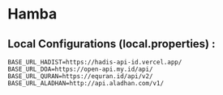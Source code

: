# Hamba

## Local Configurations (local.properties) :
```
BASE_URL_HADIST=https://hadis-api-id.vercel.app/
BASE_URL_DOA=https://open-api.my.id/api/
BASE_URL_QURAN=https://equran.id/api/v2/
BASE_URL_ALADHAN=http://api.aladhan.com/v1/
```
